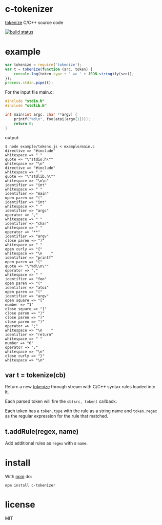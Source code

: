 # c-tokenizer

[tokenize](https://npmjs.org/package/tokenizer) C/C++ source code

[![build status](https://secure.travis-ci.org/substack/c-tokenizer.png)](http://travis-ci.org/substack/c-tokenizer)

# example

``` js
var tokenize = require('tokenize');
var t = tokenize(function (src, token) {
    console.log(token.type + ' => ' + JSON.stringify(src));
});
process.stdin.pipe(t);
```

For the input file main.c:

``` c
#include "stdio.h"
#include "stdlib.h"

int main(int argc, char **argv) {
    printf("%d\n", foo(atoi(argv[1])));
    return 0;
}
```

output:

```
$ node example/tokens.js < example/main.c
directive => "#include"
whitespace => " "
quote => "\"stdio.h\""
whitespace => "\n"
directive => "#include"
whitespace => " "
quote => "\"stdlib.h\""
whitespace => "\n\n"
identifier => "int"
whitespace => " "
identifier => "main"
open paren => "("
identifier => "int"
whitespace => " "
identifier => "argc"
operator => ","
whitespace => " "
identifier => "char"
whitespace => " "
operator => "**"
identifier => "argv"
close paren => ")"
whitespace => " "
open curly => "{"
whitespace => "\n    "
identifier => "printf"
open paren => "("
quote => "\"%d\\n\""
operator => ","
whitespace => " "
identifier => "foo"
open paren => "("
identifier => "atoi"
open paren => "("
identifier => "argv"
open square => "["
number => "1"
close square => "]"
close paren => ")"
close paren => ")"
close paren => ")"
operator => ";"
whitespace => "\n    "
identifier => "return"
whitespace => " "
number => "0"
operator => ";"
whitespace => "\n"
close curly => "}"
whitespace => "\n"
```

## var t = tokenize(cb)

Return a new [tokenize](https://npmjs.org/package/tokenize)
through stream with C/C++ syntax rules loaded into it.

Each parsed token will fire the `cb(src, token)` callback.

Each token has a `token.type` with the rule as a string name and `token.regex`
as the regular expression for the rule that matched.

## t.addRule(regex, name)

Add additional rules as `regex` with a `name`.

# install

With [npm](https://npmjs.org) do:

```
npm install c-tokenizer
```

# license

MIT
